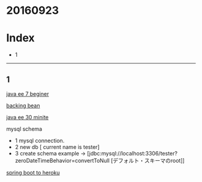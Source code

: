 # 20160923

# Index

- 1 

----------------------
## 1

[java ee 7 beginer](http://qiita.com/ynakayama/items/04ce89a8ddde6ee03315)

[backing bean](http://otndnld.oracle.co.jp/document/products/as10g/101320/doc_cd/core.1013/B31839-01/web_pages004.htm)


[java ee 30 minite](http://www.mushagaeshi.com/2014/12/23/faster-java-ee-7-app-making-2015-java-ee-advent-calendar-2014/)

mysql schema

- 1 mysql connection.
- 2 new db [ current name is tester]
- 3 create schema example -> [jdbc:mysql://localhost:3306/tester?zeroDateTimeBehavior=convertToNull [デフォルト・スキーマのroot]]





[spring boot to heroku](http://tyoshikawa1106.hatenablog.com/entry/2015/11/26/210000)

